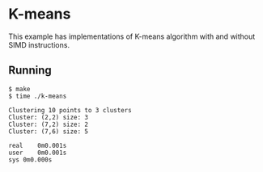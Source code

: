 # K-means

This example has implementations of K-means algorithm with and without SIMD instructions.

## Running

```
$ make
$ time ./k-means

Clustering 10 points to 3 clusters
Cluster: (2,2) size: 3
Cluster: (7,2) size: 2
Cluster: (7,6) size: 5

real	0m0.001s
user	0m0.001s
sys	0m0.000s
```
